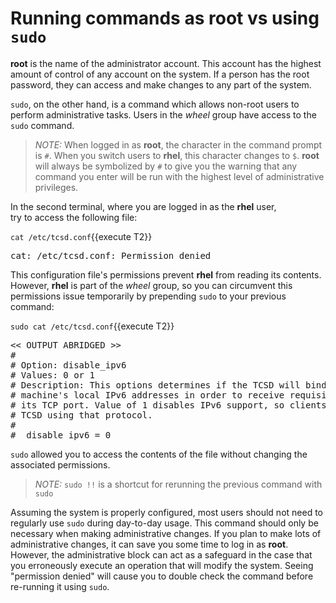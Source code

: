 # Running commands as __root__ vs using `sudo`

__root__ is the name of the administrator account. This account has the highest
amount of control of any account on the system. If a person has the root password,
they can access and make changes to any part of the system.

`sudo`, on the other hand, is a command which allows non-root users to
perform administrative tasks. Users in the _wheel_ group have access to the
`sudo` command.

>_NOTE:_ When logged in as __root__, the character in the command prompt is `#`.
When you switch users to __rhel__, this character changes to `$`. __root__ will
always be symbolized by `#` to give you the warning that any command you enter
will be run with the highest level of administrative privileges.

In the second terminal, where you are logged in as the __rhel__ user,  
try to access the following file:

`cat /etc/tcsd.conf`{{execute T2}}

<pre class=file>
cat: /etc/tcsd.conf: Permission denied
</pre>

This configuration file's permissions prevent __rhel__ from reading its contents.
However, __rhel__ is part of the _wheel_ group, so you can circumvent this
permissions issue temporarily by prepending `sudo` to your previous command:

`sudo cat /etc/tcsd.conf`{{execute T2}}

<pre class=file>
<< OUTPUT ABRIDGED >>
#
# Option: disable_ipv6
# Values: 0 or 1
# Description: This options determines if the TCSD will bind itself to the
# machine's local IPv6 addresses in order to receive requisitions through
# its TCP port. Value of 1 disables IPv6 support, so clients cannot reach
# TCSD using that protocol.
#
#  disable_ipv6 = 0
</pre>

`sudo` allowed you to access the contents of the file without changing the
associated permissions.

>_NOTE:_ `sudo !!` is a shortcut for rerunning the previous command with `sudo`

Assuming the system is properly configured, most users should not need to
regularly use `sudo` during day-to-day usage. This command should only be
necessary when making administrative changes. If you plan to make lots of
administrative changes, it can save you some time to log in as __root__.
However, the administrative block can act as a safeguard in the case that you
erroneously execute an operation that will modify the system. Seeing
"permission denied" will cause you to double check the command before re-running it
using `sudo`.
